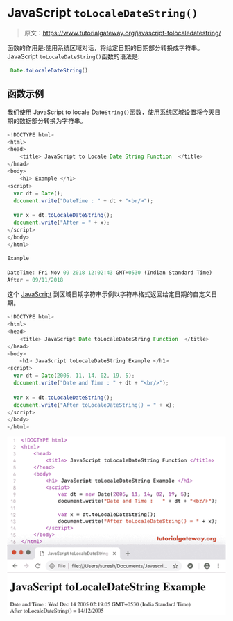# JavaScript `toLocaleDateString()`

> 原文：<https://www.tutorialgateway.org/javascript-tolocaledatestring/>

函数的作用是:使用系统区域对话，将给定日期的日期部分转换成字符串。JavaScript `toLocaleDateString()`函数的语法是:

```js
 Date.toLocaleDateString()
```

## 函数示例

我们使用 JavaScript to locale Date`String()`函数，使用系统区域设置将今天日期的数据部分转换为字符串。

```js
<!DOCTYPE html>
<html>
<head>
    <title> JavaScript to Locale Date String Function  </title>
</head>
<body>
    <h1> Example </h1>
<script>
  var dt = Date();  
  document.write("DateTime : " + dt + "<br/>");

  var x = dt.toLocaleDateString();
  document.write("After = " + x);
</script>
</body>
</html>
```

```js
Example

DateTime: Fri Nov 09 2018 12:02:43 GMT+0530 (Indian Standard Time)
After = 09/11/2018
```

这个 [JavaScript](https://www.tutorialgateway.org/javascript/) 到区域日期字符串示例以字符串格式返回给定日期的自定义日期。

```js
<!DOCTYPE html>
<html>
<head>
    <title> JavaScript Date toLocaleDateString Function  </title>
</head>
<body>
    <h1> JavaScript toLocaleDateString Example </h1>
<script>
  var dt = Date(2005, 11, 14, 02, 19, 5);
  document.write("Date and Time : " + dt + "<br/>");

  var x = dt.toLocaleDateString();
  document.write("After toLocaleDateString() = " + x);
</script>
</body>
</html>
```

![JavaScript toLocaleDateString 2](img/3f08d48accc6b9854d7a5fae07367faa.png)